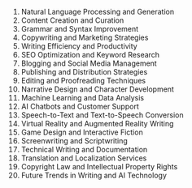 1. Natural Language Processing and Generation
2. Content Creation and Curation
3. Grammar and Syntax Improvement
4. Copywriting and Marketing Strategies
5. Writing Efficiency and Productivity
6. SEO Optimization and Keyword Research
7. Blogging and Social Media Management
8. Publishing and Distribution Strategies
9. Editing and Proofreading Techniques
10. Narrative Design and Character Development
11. Machine Learning and Data Analysis
12. AI Chatbots and Customer Support
13. Speech-to-Text and Text-to-Speech Conversion
14. Virtual Reality and Augmented Reality Writing
15. Game Design and Interactive Fiction
16. Screenwriting and Scriptwriting
17. Technical Writing and Documentation
18. Translation and Localization Services
19. Copyright Law and Intellectual Property Rights
20. Future Trends in Writing and AI Technology


